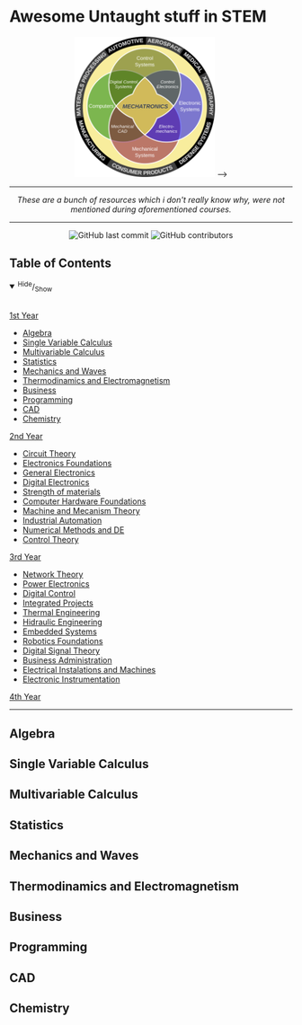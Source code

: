 # Awesome Untaught stuff in STEM
<p align="center">
  <img src="img\1024px-Mecha_workaround.svg.png" width="250" height="250>
</p>

<!-- <script src="https://unpkg.com/@lottiefiles/lottie-player@latest/dist/lottie-player.js"></script> <lottie-player src="https://assets2.lottiefiles.com/packages/lf20_DVSwGQ.json"  background="transparent"  speed="1"  style="width: 300px; height: 300px;"  loop controls autoplay></lottie-player> -->

-------------------
<p style="text-align: center;"> 
<i>These are a bunch of resources which i don't really know why, were not mentioned during aforementioned courses.</i>
</p>

-------------------

<p align="center">
<img alt="GitHub last commit" src="https://img.shields.io/github/last-commit/izanamador/awesome-untaught-stuff-in-STEM?color=blue&style=plastic">
<img alt="GitHub contributors" src="https://img.shields.io/github/contributors/izanamador/awesome-untaught-stuff-in-STEM?color=red&style=plastic">
</p>


<a name="toc"></a>Table of Contents
-------------------
<details open>
  <summary>
    <sup>Hide</sup>/<sub>Show</sub>
    </summary>
    <br/>

[1st Year](#1-year)

  * [Algebra](#algebra)
  * [Single Variable Calculus](#single_variable_calculus)
  * [Multivariable Calculus](#multivariable_calculus)
  * [Statistics](#statics)
  * [Mechanics and Waves](#mechanics_and_waves)
  * [Thermodinamics and Electromagnetism](#thermodinamics_and_electromagnetism)
  * [Business](#business)
  * [Programming](#programming)
  * [CAD](#cad)
  * [Chemistry](#chemistry)

[2nd Year](#2-year)

  * [Circuit Theory](#circuit_theory)
  * [Electronics Foundations](#electronics_foundations)
  * [General Electronics](#general_electronics)
  * [Digital Electronics](#digital_electronics)
  * [Strength of materials](#strenght_of_materiales)
  * [Computer Hardware Foundations](#computer_hardware_foundations)
  * [Machine and Mecanism Theory](#machine_and_mecanism_theory)
  * [Industrial Automation](#industrial_automation)
  * [Numerical Methods and DE](#numerical_methods_and_de)
  * [Control Theory](#control_theory)

[3rd Year](#3-year)

  * [Network Theory](#network_theory)
  * [Power Electronics](#power_electronics)
  * [Digital Control](#digital_control)
  * [Integrated Projects](#integrated_projects)
  * [Thermal Engineering](#thermal_engineering)
  * [Hidraulic Engineering](#hidrauilic_engineering)
  * [Embedded Systems](#embedded_systems)
  * [Robotics Foundations](#robotics_foundations)
  * [Digital Signal Theory](#digital_signal_theory)
  * [Business Administration](#business_administration)
  * [Electrical Instalations and Machines](#electrical_instalations_and_machines)
  * [Electronic Instrumentation](#electronic_instrumentation)
  
[4th Year](#4-year)

</details>


---


## <a name="algebra"></a>Algebra
## <a name="single_variable_calculus"></a>Single Variable Calculus
## <a name="multivariable_calculus"></a>Multivariable Calculus
## <a name="statics"></a>Statistics
## <a name="mechanics_and_waves"></a>Mechanics and Waves
## <a name="thermodinamics_and_electromagnetism"></a>Thermodinamics and Electromagnetism
## <a name="business"></a>Business
## <a name="programming"></a>Programming
## <a name="cad"></a>CAD
## <a name="chemistry"></a>Chemistry


  
  
  
  
  
  
  
  
  
